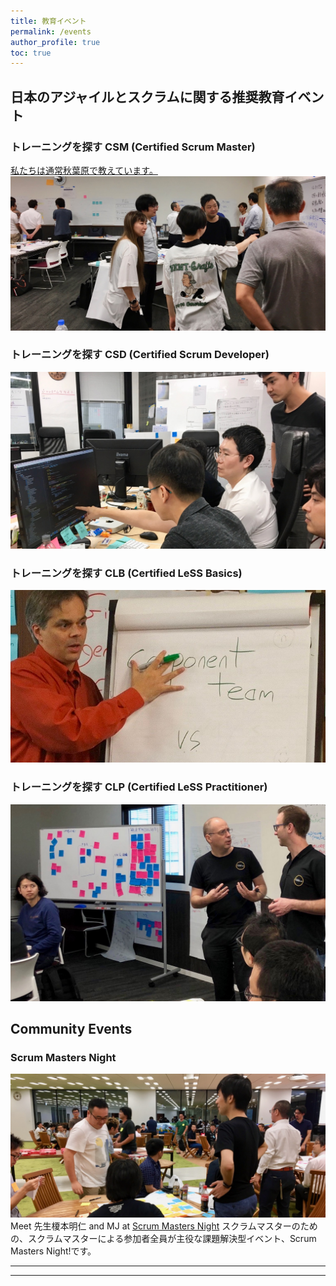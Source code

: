 ```yaml
---
title: 教育イベント
permalink: /events
author_profile: true
toc: true
---
```

## 日本のアジャイルとスクラムに関する推奨教育イベント

### トレーニングを探す CSM (Certified Scrum Master) 

[私たちは通常秋葉原で教えています。![Tokyo CSM Class](/images/tokyo-CSM-class-wide-3.jpg)](https://www.odd-e.jp/ja/service_01/#link_csm) 

### トレーニングを探す CSD (Certified Scrum Developer)

[![Tokyo CSD Class](/images/tokyo-CSD-class.jpg)](https://www.odd-e.jp/ja/service_01/#link_csd)

### トレーニングを探す CLB (Certified LeSS Basics)

[![Tokyo CLB Class](/images/tokyo-CLB-class.jpg)](/certified-less-basics-clb-course-description/)

### トレーニングを探す CLP (Certified LeSS Practitioner)

![Tokyo CLP Class](/images/tokyo-CLP-class.jpg)

## Community Events

### Scrum Masters Night

![Scrum Masters Night](/images/scrum-masters-night-1.jpg)
Meet 先生榎本明仁 and MJ at [Scrum Masters Night](https://smn.connpass.com/) スクラムマスターのための、スクラムマスターによる参加者全員が主役な課題解決型イベント、Scrum Masters Night!です。

---

---
